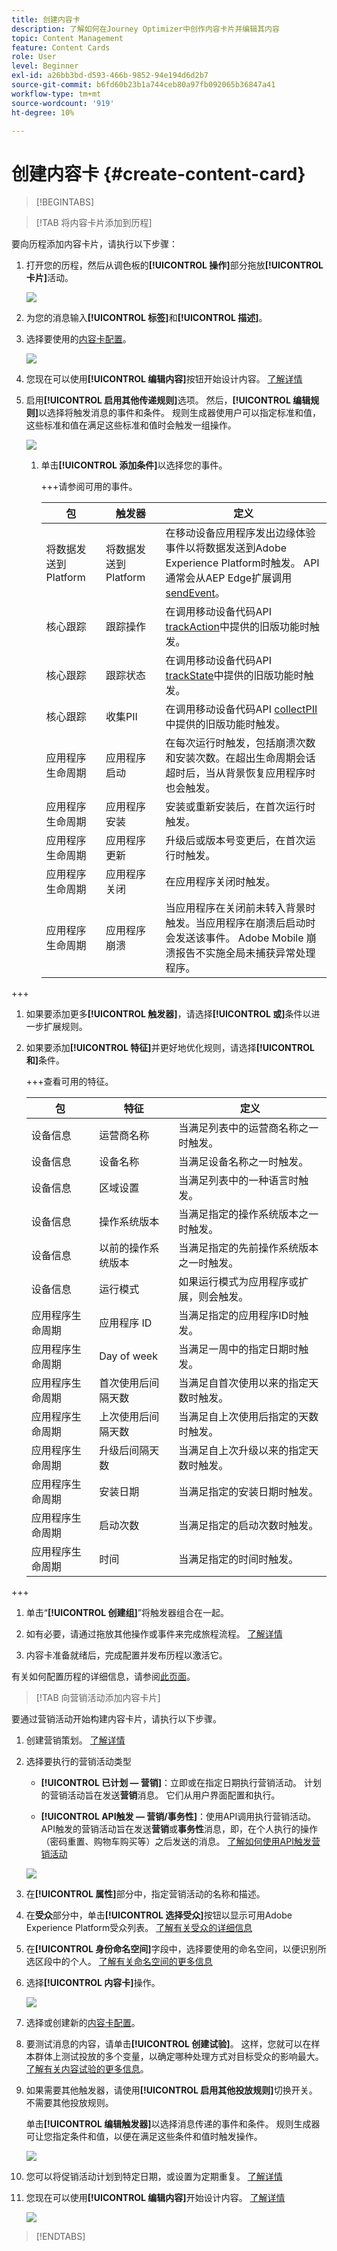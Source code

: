 ```yaml
---
title: 创建内容卡
description: 了解如何在Journey Optimizer中创作内容卡片并编辑其内容
topic: Content Management
feature: Content Cards
role: User
level: Beginner
exl-id: a26bb3bd-d593-466b-9852-94e194d6d2b7
source-git-commit: b6fd60b23b1a744ceb80a97fb092065b36847a41
workflow-type: tm+mt
source-wordcount: '919'
ht-degree: 10%

---
```


# 创建内容卡 {#create-content-card}

>[!BEGINTABS]

>[!TAB 将内容卡片添加到历程]

要向历程添加内容卡片，请执行以下步骤：

1. 打开您的历程，然后从调色板的&#x200B;**[!UICONTROL 操作]**&#x200B;部分拖放&#x200B;**[!UICONTROL 卡片]**&#x200B;活动。

   ![](assets/content-card-jo-1.png)

1. 为您的消息输入&#x200B;**[!UICONTROL 标签]**&#x200B;和&#x200B;**[!UICONTROL 描述]**。

1. 选择要使用的[内容卡配置](content-card-configuration.md)。

   ![](assets/content-card-jo-2.png)

1. 您现在可以使用&#x200B;**[!UICONTROL 编辑内容]**&#x200B;按钮开始设计内容。 [了解详情](design-content-card.md)

1. 启用&#x200B;**[!UICONTROL 启用其他传递规则]**&#x200B;选项。 然后，**[!UICONTROL 编辑规则]**&#x200B;以选择将触发消息的事件和条件。 规则生成器使用户可以指定标准和值，这些标准和值在满足这些标准和值时会触发一组操作。

   ![](assets/content-card-jo-3.png)

   1. 单击&#x200B;**[!UICONTROL 添加条件]**&#x200B;以选择您的事件。

      +++请参阅可用的事件。

      | 包 | 触发器 | 定义 |
      |---|---|---|
      | 将数据发送到Platform | 将数据发送到Platform | 在移动设备应用程序发出边缘体验事件以将数据发送到Adobe Experience Platform时触发。 API通常会从AEP Edge扩展调用[sendEvent](https://developer.adobe.com/client-sdks/documentation/edge-network/api-reference/#sendevent)。 |
      | 核心跟踪 | 跟踪操作 | 在调用移动设备代码API [trackAction](https://developer.adobe.com/client-sdks/documentation/mobile-core/api-reference/#trackaction)中提供的旧版功能时触发。 |
      | 核心跟踪 | 跟踪状态 | 在调用移动设备代码API [trackState](https://developer.adobe.com/client-sdks/documentation/mobile-core/api-reference/#trackstate)中提供的旧版功能时触发。 |
      | 核心跟踪 | 收集PII | 在调用移动设备代码API [collectPII](https://developer.adobe.com/client-sdks/documentation/mobile-core/api-reference/#collectpii)中提供的旧版功能时触发。 |
      | 应用程序生命周期 | 应用程序启动 | 在每次运行时触发，包括崩溃次数和安装次数。在超出生命周期会话超时后，当从背景恢复应用程序时也会触发。 |
      | 应用程序生命周期 | 应用程序安装 | 安装或重新安装后，在首次运行时触发。 |
      | 应用程序生命周期 | 应用程序更新 | 升级后或版本号变更后，在首次运行时触发。 |
      | 应用程序生命周期 | 应用程序关闭 | 在应用程序关闭时触发。 |
      | 应用程序生命周期 | 应用程序崩溃 | 当应用程序在关闭前未转入背景时触发。当应用程序在崩溃后启动时会发送该事件。 Adobe Mobile 崩溃报告不实施全局未捕获异常处理程序。 |

+++

   1. 如果要添加更多&#x200B;**[!UICONTROL 触发器]**，请选择&#x200B;**[!UICONTROL 或]**&#x200B;条件以进一步扩展规则。

   1. 如果要添加&#x200B;**[!UICONTROL 特征]**&#x200B;并更好地优化规则，请选择&#x200B;**[!UICONTROL 和]**&#x200B;条件。

      +++查看可用的特征。

      | 包 | 特征 | 定义 |
      |---|---|---|
      | 设备信息 | 运营商名称 | 当满足列表中的运营商名称之一时触发。 |
      | 设备信息 | 设备名称 | 当满足设备名称之一时触发。 |
      | 设备信息 | 区域设置 | 当满足列表中的一种语言时触发。 |
      | 设备信息 | 操作系统版本 | 当满足指定的操作系统版本之一时触发。 |
      | 设备信息 | 以前的操作系统版本 | 当满足指定的先前操作系统版本之一时触发。 |
      | 设备信息 | 运行模式 | 如果运行模式为应用程序或扩展，则会触发。 |
      | 应用程序生命周期 | 应用程序 ID | 当满足指定的应用程序ID时触发。 |
      | 应用程序生命周期 | Day of week | 当满足一周中的指定日期时触发。 |
      | 应用程序生命周期 | 首次使用后间隔天数 | 当满足自首次使用以来的指定天数时触发。 |
      | 应用程序生命周期 | 上次使用后间隔天数 | 当满足自上次使用后指定的天数时触发。 |
      | 应用程序生命周期 | 升级后间隔天数 | 当满足自上次升级以来的指定天数时触发。 |
      | 应用程序生命周期 | 安装日期 | 当满足指定的安装日期时触发。 |
      | 应用程序生命周期 | 启动次数 | 当满足指定的启动次数时触发。 |
      | 应用程序生命周期 | 时间 | 当满足指定的时间时触发。 |

+++

   1. 单击“**[!UICONTROL 创建组]**”将触发器组合在一起。

1. 如有必要，请通过拖放其他操作或事件来完成旅程流程。 [了解详情](../building-journeys/about-journey-activities.md)

1. 内容卡准备就绪后，完成配置并发布历程以激活它。

有关如何配置历程的详细信息，请参阅[此页面](../building-journeys/journey-gs.md)。

>[!TAB 向营销活动添加内容卡片]

要通过营销活动开始构建内容卡片，请执行以下步骤。

1. 创建营销策划。 [了解详情](../campaigns/create-campaign.md)

1. 选择要执行的营销活动类型

   * **[!UICONTROL 已计划 — 营销]**：立即或在指定日期执行营销活动。 计划的营销活动旨在发送&#x200B;**营销**&#x200B;消息。 它们从用户界面配置和执行。

   * **[!UICONTROL API触发 — 营销/事务性]**：使用API调用执行营销活动。 API触发的营销活动旨在发送&#x200B;**营销**&#x200B;或&#x200B;**事务性**&#x200B;消息，即，在个人执行的操作（密码重置、购物车购买等）之后发送的消息。 [了解如何使用API触发营销活动](../campaigns/api-triggered-campaigns.md)

   ![](assets/content-card-create-1.png)

1. 在&#x200B;**[!UICONTROL 属性]**&#x200B;部分中，指定营销活动的名称和描述。

1. 在&#x200B;**受众**&#x200B;部分中，单击&#x200B;**[!UICONTROL 选择受众]**&#x200B;按钮以显示可用Adobe Experience Platform受众列表。 [了解有关受众的详细信息](../audience/about-audiences.md)

1. 在&#x200B;**[!UICONTROL 身份命名空间]**&#x200B;字段中，选择要使用的命名空间，以便识别所选区段中的个人。 [了解有关命名空间的更多信息](../event/about-creating.md#select-the-namespace)

1. 选择&#x200B;**[!UICONTROL 内容卡]**&#x200B;操作。

   ![](assets/content-card-create-2.png)

1. 选择或创建新的[内容卡配置](content-card-configuration.md)。

1. 要测试消息的内容，请单击&#x200B;**[!UICONTROL 创建试验]**。 这样，您就可以在样本群体上测试投放的多个变量，以确定哪种处理方式对目标受众的影响最大。 [了解有关内容试验的更多信息](../content-management/content-experiment.md)。

1. 如果需要其他触发器，请使用&#x200B;**[!UICONTROL 启用其他投放规则]**&#x200B;切换开关。 不需要其他投放规则。

   单击&#x200B;**[!UICONTROL 编辑触发器]**&#x200B;以选择消息传递的事件和条件。 规则生成器可让您指定条件和值，以便在满足这些条件和值时触发操作。

   ![](assets/content-card-create-3.png)

1. 您可以将促销活动计划到特定日期，或设置为定期重复。 [了解详情](../campaigns/create-campaign.md#schedule)

1. 您现在可以使用&#x200B;**[!UICONTROL 编辑内容]**&#x200B;开始设计内容。 [了解详情](design-content-card.md)

   ![](assets/content-card-create-4.png)

>[!ENDTABS]
